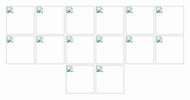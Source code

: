 <p align="center">
  <img src="https://github.com/funnymonkey-studio/funnymonkey.studio/blob/main/images/tail.png" width="75" height="75">
  <img src="https://github.com/funnymonkey-studio/funnymonkey.studio/blob/main/images/body.png" width="75" height="75">
  <img src="https://github.com/funnymonkey-studio/funnymonkey.studio/blob/main/images/body.png" width="75" height="75">
  <img src="https://github.com/funnymonkey-studio/funnymonkey.studio/blob/main/images/body.png" width="75" height="75">
  <img src="https://github.com/funnymonkey-studio/funnymonkey.studio/blob/main/images/body.png" width="75" height="75">
  <img src="https://github.com/funnymonkey-studio/funnymonkey.studio/blob/main/images/body.png" width="75" height="75">
  <img src="https://github.com/funnymonkey-studio/funnymonkey.studio/blob/main/images/body.png" width="75" height="75">
  <img src="https://github.com/funnymonkey-studio/funnymonkey.studio/blob/main/images/body.png" width="75" height="75">
  <img src="https://github.com/funnymonkey-studio/funnymonkey.studio/blob/main/images/body.png" width="75" height="75">
  <img src="https://github.com/funnymonkey-studio/funnymonkey.studio/blob/main/images/body.png" width="75" height="75">
  <img src="https://github.com/funnymonkey-studio/funnymonkey.studio/blob/main/images/body.png" width="75" height="75">
  <img src="https://github.com/funnymonkey-studio/funnymonkey.studio/blob/main/images/head_3.png" width="75" height="75">
   <img src="https://github.com/funnymonkey-studio/funnymonkey.studio/blob/main/images/pixel.png" width="75" height="75">
  <img src="https://github.com/funnymonkey-studio/funnymonkey.studio/blob/main/images/apple.png" width="75" height="75">
</p>

